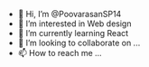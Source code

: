 - 👋 Hi, I’m @PoovarasanSP14
- 👀 I’m interested in Web design
- 🌱 I’m currently learning React
- 💞️ I’m looking to collaborate on ...
- 📫 How to reach me ...

<!---
PoovarasanSP14/PoovarasanSP14 is a ✨ special ✨ repository because its `README.md` (this file) appears on your GitHub profile.
You can click the Preview link to take a look at your changes.
--->
